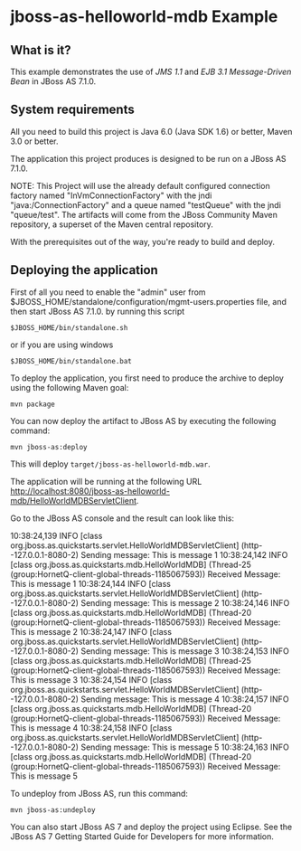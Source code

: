 jboss-as-helloworld-mdb Example
===============================

What is it?
-----------

This example demonstrates the use of *JMS 1.1* and *EJB 3.1 Message-Driven Bean* in JBoss AS 7.1.0.

System requirements
-------------------

All you need to build this project is Java 6.0 (Java SDK 1.6) or better, Maven
3.0 or better.

The application this project produces is designed to be run on a JBoss AS 7.1.0. 
 
NOTE:
This Project will use the already default configured connection factory named "InVmConnectionFactory" with the jndi "java:/ConnectionFactory" and a queue named "testQueue" with the jndi "queue/test".
The artifacts will come from the JBoss Community Maven repository, a superset of the Maven central repository.

With the prerequisites out of the way, you're ready to build and deploy.

Deploying the application
-------------------------

First of all you need to enable the "admin" user from $JBOSS_HOME/standalone/configuration/mgmt-users.properties file, and then start JBoss AS 7.1.0. by running this script
  
    $JBOSS_HOME/bin/standalone.sh
  
or if you are using windows
 
    $JBOSS_HOME/bin/standalone.bat

To deploy the application, you first need to produce the archive to deploy using
the following Maven goal:

    mvn package

You can now deploy the artifact to JBoss AS by executing the following command:

    mvn jboss-as:deploy

This will deploy `target/jboss-as-helloworld-mdb.war`.
 
The application will be running at the following URL <http://localhost:8080/jboss-as-helloworld-mdb/HelloWorldMDBServletClient>.

Go to the JBoss AS console and the result can look like this:

10:38:24,139 INFO  [class org.jboss.as.quickstarts.servlet.HelloWorldMDBServletClient] (http--127.0.0.1-8080-2) Sending message: This is message 1
10:38:24,142 INFO  [class org.jboss.as.quickstarts.mdb.HelloWorldMDB] (Thread-25 (group:HornetQ-client-global-threads-1185067593)) Received Message: This is message 1
10:38:24,144 INFO  [class org.jboss.as.quickstarts.servlet.HelloWorldMDBServletClient] (http--127.0.0.1-8080-2) Sending message: This is message 2
10:38:24,146 INFO  [class org.jboss.as.quickstarts.mdb.HelloWorldMDB] (Thread-20 (group:HornetQ-client-global-threads-1185067593)) Received Message: This is message 2
10:38:24,147 INFO  [class org.jboss.as.quickstarts.servlet.HelloWorldMDBServletClient] (http--127.0.0.1-8080-2) Sending message: This is message 3
10:38:24,153 INFO  [class org.jboss.as.quickstarts.mdb.HelloWorldMDB] (Thread-25 (group:HornetQ-client-global-threads-1185067593)) Received Message: This is message 3
10:38:24,154 INFO  [class org.jboss.as.quickstarts.servlet.HelloWorldMDBServletClient] (http--127.0.0.1-8080-2) Sending message: This is message 4
10:38:24,157 INFO  [class org.jboss.as.quickstarts.mdb.HelloWorldMDB] (Thread-20 (group:HornetQ-client-global-threads-1185067593)) Received Message: This is message 4
10:38:24,158 INFO  [class org.jboss.as.quickstarts.servlet.HelloWorldMDBServletClient] (http--127.0.0.1-8080-2) Sending message: This is message 5
10:38:24,163 INFO  [class org.jboss.as.quickstarts.mdb.HelloWorldMDB] (Thread-20 (group:HornetQ-client-global-threads-1185067593)) Received Message: This is message 5

To undeploy from JBoss AS, run this command:

    mvn jboss-as:undeploy

You can also start JBoss AS 7 and deploy the project using Eclipse. See the JBoss AS 7
Getting Started Guide for Developers for more information.
